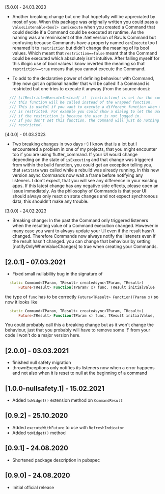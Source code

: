 [5.0.0] - 24.03.2023

* Another breaking change but one that hopefully will be appreciated by most of you. When this package was originally written you could pass a `ValueListenable<bool> canExecute` when you created a Command that could decide if a Command could be executed at runtime. As the naming was am reminiscent of the .Net version of RxUIs Command but confusing because Commands have a property named `canExecute` too I renamed it to `restriction` but didn't change the meaning of its bool values. Which meant that `restriction==false` meant that the Command could be executed which absolutely isn't intuitive.
After falling myself for this illogic use of bool values I know inverted the meaning so that `restriction==true` means 
that you cannot execute the Command.

* To add to the declarative power of defining behaviour with Command, they now got an optional handler that will be called 
if a Command is restricted but one tries to execute it anyway (from the source docs):

```dart
  /// [ifRestrictedExecuteInstead] if  [restriction] is set for the command and its value is `true`
  /// this function will be called instead of the wrapped function.
  /// This is useful if you want to execute a different function when the command
  /// is restricted. For example you could show a dialog to let the user logg in
  /// if the restriction is because the user is not logged in.
  /// If you don't set this function, the command will just do nothing when it's
  /// restricted.
```

[4.0.0] - 01.03.2023

* Two breaking changes in two days :-) I know that is a lot but I encountered a problem in one of my projects, that you might encounter too if you are using flutter_command. If your UI would change depending on the state of `isExecuting` and that change was triggered from within the build function, you could get an exception telling you, that `setState` was called while a rebuild was already running. In this new version async Commands now wait a frame before notifying any listeners. I don't expect, that you will see any difference in your existing apps. If this latest change has any negative side effects, please open an issue immediately. As the philosophy of Commands is that your UI should always only react on state changes and not expect synchronous data, this shouldn't make any trouble.

[3.0.0] - 24.02.2023

* Breaking change: In the past the Command only triggered listeners when the resulting value of a Command execution changed. However in many case you
want to always update your UI even if the result hasn't changed. Therefore Commands now always notify the listeners even if the result hasn't changed.
you can change that behaviour by setting [notifyOnlyWhenValueChanges] to true when creating your Commands.

## [2.0.1] - 07.03.2021

* Fixed small nullability bug in the signature of 

```Dart
  static Command<TParam, TResult> createAsync<TParam, TResult>(
      Future<TResult> Function(TParam? x) func, TResult initialValue
```

the type of `func` has to be correctly `Future<TResult> Function(TParam x)` so now it looks like
```dart
  static Command<TParam, TResult> createAsync<TParam, TResult>(
      Future<TResult> Function(TParam x) func, TResult initialValue,
```
You could probably call this a breaking change but as it won't change the behaviour, just that you probably will have to remove some '!' from your code I won't do a major version here.

## [2.0.0] - 03.03.2021

* finished null safety migration
* thrownExceptions only notifies its listeners now when a error happens and not also when it is reset to null at the beginning of a command

## [1.0.0-nullsafety.1] - 15.02.2021

* Added `toWidget()` extension method on `CommandResult`

## [0.9.2] - 25.10.2020

* Added `executeWithFuture` to use with `RefreshIndicator`
* Added `toWidget()` method

## [0.9.1] - 24.08.2020

* Shortened package description in pubspec

## [0.9.0] - 24.08.2020

* Initial official release
